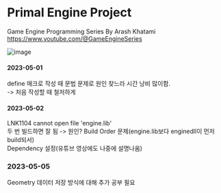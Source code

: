 # Primal Engine Project
Game Engine Programming Series By Arash Khatami   
https://www.youtube.com/@GameEngineSeries

![image](https://user-images.githubusercontent.com/22045739/233913997-e5423f5a-ecb2-4fd5-946a-2b236c4e3f38.png)

#### 2023-05-01   
define 매크로 작성 때 문법 문제로 원인 찾느라 시간 낭비 많이함.   
-> 처음 작성할 때 철저하게   

#### 2023-05-02   
LNK1104 cannot open file 'engine.lib'   
두 번 빌드하면 잘 됨 -> 원인?
Build Order 문제(engine.lib보다 enginedll이 먼저 build되서)  
Dependency 설정(유튜브 영상에도 나중에 설명나옴)

### 2023-05-05   
Geometry 데이터 저장 방식에 대해 추가 공부 필요
